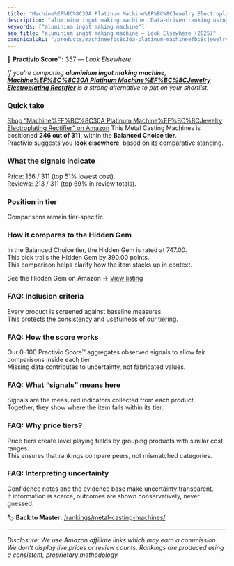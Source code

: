 ```yaml
---
title: "Machine%EF%BC%8C30A Platinum Machine%EF%BC%8CJewelry Electroplating Rectifier"
description: "aluminium ingot making machine: Data-driven ranking using the Practivio Score™. Positioned by quality, value, demand, findability, momentum."
keywords: ["aluminium ingot making machine"]
seo_title: "aluminium ingot making machine — Look Elsewhere (2025)"
canonicalURL: "/products/machineefbc8c30a-platinum-machineefbc8cjewelry-electroplating-rectifier-B0DCBVVG1P/"
---
```


**🚫 Practivio Score™:** 357 — _Look Elsewhere_


*If you're comparing **aluminium ingot making machine**, **[Machine%EF%BC%8C30A Platinum Machine%EF%BC%8CJewelry Electroplating Rectifier](https://www.amazon.com/dp/B0DCBVVG1P?tag=practivio-20)** is a strong alternative to put on your shortlist.*
### Quick take
[Shop “Machine%EF%BC%8C30A Platinum Machine%EF%BC%8CJewelry Electroplating Rectifier” on Amazon](https://www.amazon.com/dp/B0DCBVVG1P?tag=practivio-20)
This Metal Casting Machines is positioned **246 out of 311**, within the **Balanced Choice tier**.  
Practivio suggests you **look elsewhere**, based on its comparative standing.

### What the signals indicate
Price: 156 / 311 (top 51% lowest cost).  
Reviews: 213 / 311 (top 69% in review totals).  

### Position in tier
Comparisons remain tier-specific.

### How it compares to the Hidden Gem
In the Balanced Choice tier, the Hidden Gem is rated at 747.00.  
This pick trails the Hidden Gem by 390.00 points.  
This comparison helps clarify how the item stacks up in context.  

See the Hidden Gem on Amazon → [View listing](https://www.amazon.com/dp/B0D474RVY7?tag=practivio-20)

### FAQ: Inclusion criteria
Every product is screened against baseline measures.  
This protects the consistency and usefulness of our tiering.

### FAQ: How the score works
Our 0–100 Practivio Score™ aggregates observed signals to allow fair comparisons inside each tier.  
Missing data contributes to uncertainty, not fabricated values.

### FAQ: What “signals” means here
Signals are the measured indicators collected from each product.  
Together, they show where the item falls within its tier.

### FAQ: Why price tiers?
Price tiers create level playing fields by grouping products with similar cost ranges.  
This ensures that rankings compare peers, not mismatched categories.

### FAQ: Interpreting uncertainty
Confidence notes and the evidence base make uncertainty transparent.  
If information is scarce, outcomes are shown conservatively, never guessed.


🏷️ **Back to Master:** [/rankings/metal-casting-machines/](/rankings/metal-casting-machines/)

---
_Disclosure: We use Amazon affiliate links which may earn a commission. We don’t display live prices or review counts. Rankings are produced using a consistent, proprietary methodology._
